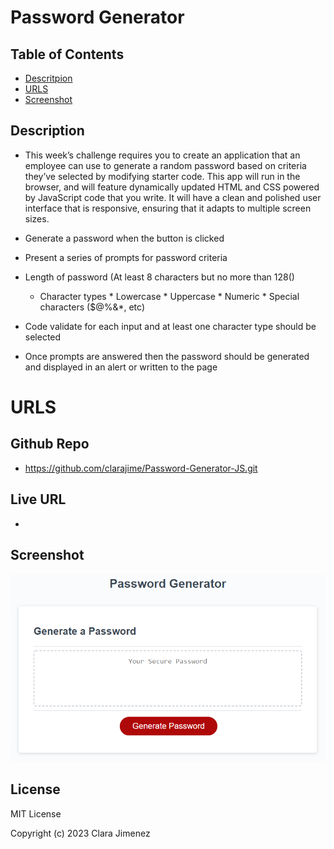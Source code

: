 # Password Generator 
## Table of Contents
* [Descritpion](#description)
* [URLS](#urls)
* [Screenshot](#screenshot)

## Description 
* This week’s challenge requires you to create an application that an employee can use to generate a random password based on criteria they’ve selected by modifying starter code. This app will run in the browser, and will feature dynamically updated HTML and CSS powered by JavaScript code that you write. It will have a clean and polished user interface that is responsive, ensuring that it adapts to multiple screen sizes.

* Generate a password when the button is clicked
* Present a series of prompts for password criteria
* Length of password (At least 8 characters but no more than 128()
     * Character types
      * Lowercase
      * Uppercase
      * Numeric
      * Special characters ($@%&*, etc)
 * Code  validate for each input and at least one character type should be selected
* Once prompts are answered then the password should be generated and displayed in an alert or written to the page

# URLS
## Github Repo
* https://github.com/clarajime/Password-Generator-JS.git

## Live URL
* 

## Screenshot

![alt text](./assets/image/05-javascript-challenge-demo.png)


## License 
MIT License

Copyright (c) 2023 Clara Jimenez

